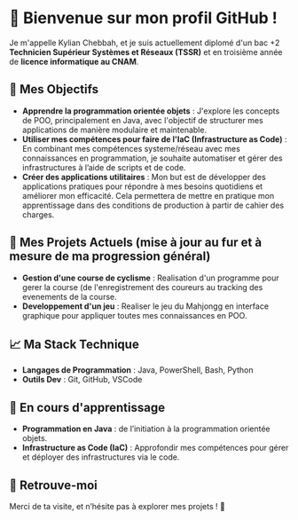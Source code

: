 # 👋 Bienvenue sur mon profil GitHub !

Je m'appelle Kylian Chebbah, et je suis actuellement diplomé d'un bac +2 **Technicien Supérieur Systèmes et Réseaux (TSSR)** et en troisième année de **licence informatique au CNAM**. 

## 🎯 Mes Objectifs

- **Apprendre la programmation orientée objets** : J'explore les concepts de POO, principalement en Java, avec l'objectif de structurer mes applications de manière modulaire et maintenable.
- **Utiliser mes compétences pour faire de l'IaC (Infrastructure as Code)** : En combinant mes compétences systeme/réseau avec mes connaissances en programmation, je souhaite automatiser et gérer des infrastructures à l’aide de scripts et de code.
- **Créer des applications utilitaires** : Mon but est de développer des applications pratiques pour répondre à mes besoins quotidiens et améliorer mon efficacité. Cela permettera de mettre en pratique mon apprentissage dans des conditions de production à partir de cahier des charges.

## 📂 Mes Projets Actuels (mise à jour au fur et à mesure de ma progression général)

- **Gestion d'une course de cyclisme** : Realisation d'un programme pour gerer la course (de l'enregistrement des coureurs au tracking des evenements de la course.
- **Developpement d'un jeu** : Realiser le jeu du Mahjongg en interface graphique pour appliquer toutes mes connaissances en POO.

## 📈 Ma Stack Technique

- **Langages de Programmation** : Java, PowerShell, Bash, Python
- **Outils Dev** : Git, GitHub, VSCode

## 🌱 En cours d'apprentissage

- **Programmation en Java** : de l’initiation à la programmation orientée objets.
- **Infrastructure as Code (IaC)** : Approfondir mes compétences pour gérer et déployer des infrastructures via le code.

## 🔗 Retrouve-moi


Merci de ta visite, et n’hésite pas à explorer mes projets ! 🚀
